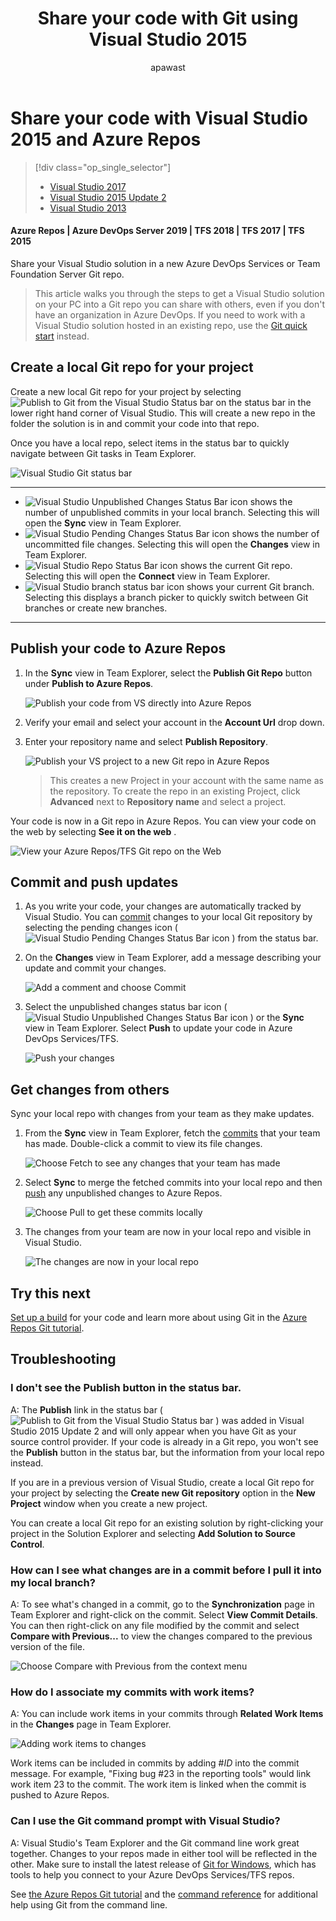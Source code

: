 ﻿---
title: Share your code with Git using Visual Studio 2015
titleSuffix: Azure Repos
description: Share code in Git using Visual Studio
ms.assetid: 0c1dc48e-6f52-499d-a03e-6361c9a838dd
ms.technology: devops-code-git 
toc: show
ms.author: apawast
author: apawast
ms.topic: quickstart
ms.date: 08/29/2017
monikerRange: '>= tfs-2015'
---

# Share your code with Visual Studio 2015 and Azure Repos

> [!div class="op_single_selector"]
>
> - [Visual Studio 2017](share-your-code-in-git-vs-2017.md)
> - [Visual Studio 2015 Update 2](share-your-code-in-git-vs.md)
> - [Visual Studio 2013](share-your-code-in-git-vs-2013.md)

#### Azure Repos | Azure DevOps Server 2019 | TFS 2018 | TFS 2017 | TFS 2015

Share your Visual Studio solution in a new Azure DevOps Services or Team Foundation Server Git repo.

> This article walks you through the steps to get a Visual Studio solution on your PC into a Git repo you can share with others, even if you don't have an organization in Azure DevOps.
> If you need to work with a Visual Studio solution hosted in an existing repo, use the [Git quick start](gitquickstart.md) instead.

## Create a local Git repo for your project

Create a new local Git repo for your project by selecting ![Publish to Git from the Visual Studio Status bar](media/share-your-code-in-git-vs/publish_status_bar.png) on the status bar in the lower right hand corner of Visual Studio.
This will create a new repo in the folder the solution is in and commit your code into that repo.

Once you have a local repo, select items in the status bar to quickly navigate between Git tasks in Team Explorer.

![Visual Studio Git status bar](media/share-your-code-in-git-vs/vs-status-bar.png)

---

- ![Visual Studio Unpublished Changes Status Bar icon](media/share-your-code-in-git-vs/vs_unpublished_changes.png) shows the number of unpublished commits in your local branch. Selecting this will open the **Sync** view in Team Explorer.
- ![Visual Studio Pending Changes Status Bar icon](media/share-your-code-in-git-vs/vs_pending_changes.png) shows the number of uncommitted file changes. Selecting this will open the **Changes** view in Team Explorer.
- ![Visual Studio Repo Status Bar icon](media/share-your-code-in-git-vs/vs_current_repo.png) shows the current Git repo. Selecting this will open the **Connect** view in Team Explorer.
- ![Visual Studio branch status bar icon](media/share-your-code-in-git-vs/vs_branch_picker.png) shows your current Git branch. Selecting this displays a branch picker to quickly switch between Git branches or create new branches.

---

## Publish your code to Azure Repos

1.  In the **Sync** view in Team Explorer, select the **Publish Git Repo** button under **Publish to Azure Repos**.

    ![Publish your code from VS directly into Azure Repos](media/share-your-code-in-git-vs/vsts_get_started_te.png)

2.  Verify your email and select your account in the **Account Url** drop down.

3.  Enter your repository name and select **Publish Repository**.

    ![Publish your VS project to a new Git repo in Azure Repos](media/share-your-code-in-git-vs/vsts_publish_repo.png)

    > This creates a new Project in your account with the same name as the repository. To create the repo in an existing Project, click **Advanced**
    > next to **Repository name** and select a project.

Your code is now in a Git repo in Azure Repos. You can view your code on the web by selecting **See it on the web** .

![View your Azure Repos/TFS Git repo on the Web](media/share-your-code-in-git-vs/vsts_view_on_web.png)

## Commit and push updates

1.  As you write your code, your changes are automatically tracked by Visual Studio.
    You can [commit](commits.md) changes to your local Git repository by selecting the pending changes icon ( ![Visual Studio Pending Changes Status Bar icon](media/share-your-code-in-git-vs/vs_pending_changes.png) ) from the status bar.

2.  On the **Changes** view in Team Explorer, add a message describing your update and commit your changes.

    ![Add a comment and choose Commit](media/share-your-code-in-git-vs/vs_commit_te.png)

3.  Select the unpublished changes status bar icon ( ![Visual Studio Unpublished Changes Status Bar icon](media/share-your-code-in-git-vs/vs_unpublished_changes.png) ) or the **Sync** view in Team Explorer. Select **Push** to
    update your code in Azure DevOps Services/TFS.

    ![Push your changes](media/vspush.gif)

## Get changes from others

Sync your local repo with changes from your team as they make updates.

1.  From the **Sync** view in Team Explorer, fetch the [commits](commits.md) that your team has made.
    Double-click a commit to view its file changes.

    ![Choose Fetch to see any changes that your team has made](media/share-your-code-in-git-vs/vs_fetch_commits.png)

2.  Select **Sync** to merge the fetched commits into your local repo and then [push](pushing.md) any unpublished changes to Azure Repos.

    ![Choose Pull to get these commits locally](media/share-your-code-in-git-vs/vs_sync_commits.png)

3.  The changes from your team are now in your local repo and visible in Visual Studio.

    ![The changes are now in your local repo](media/share-your-code-in-git-vs/vs_pull_complete.png)

## Try this next

[Set up a build](../../pipelines/overview.md) for your code and learn more about using Git in the [Azure Repos Git tutorial](gitworkflow.md).

## Troubleshooting

<!-- BEGINSECTION class="md-qanda" -->

### I don't see the **Publish** button in the status bar.

A: The **Publish** link in the status bar ( ![Publish to Git from the Visual Studio Status bar](media/share-your-code-in-git-vs/publish_status_bar.png) ) was added in Visual Studio 2015 Update 2 and will only appear when you have Git as your source control provider. If your code is
already in a Git repo, you won't see the **Publish** button in the status bar, but the information from your local repo instead.

If you are in a previous version of Visual Studio, create a local Git repo for your project by selecting the **Create new Git repository** option in the **New Project** window when you create a new project.

You can create a local Git repo for an existing solution by right-clicking your project in the Solution Explorer and selecting **Add Solution to Source Control**.

### How can I see what changes are in a commit before I pull it into my local branch?

A: To see what's changed in a commit, go to the **Synchronization** page in Team Explorer and right-click on the commit. Select **View Commit Details**.
You can then right-click on any file modified by the commit and select **Compare with Previous...** to view the changes compared to the previous
version of the file.

![Choose Compare with Previous from the context menu](media/share-your-code-in-git-vs/vs_compare_with_previous.png)

### How do I associate my commits with work items?

A: You can include work items in your commits through **Related Work Items** in the **Changes** page in Team Explorer.

![Adding work items to changes](media/share-your-code-in-git-vs/vs_linked_work_items.png)

Work items can be included in commits by adding #_ID_ into the commit message. For example, "Fixing bug #23 in the reporting tools" would link work item 23
to the commit. The work item is linked when the commit is pushed to Azure Repos.

### Can I use the Git command prompt with Visual Studio?

A: Visual Studio's Team Explorer and the Git command line work great together. Changes to your repos made in either tool will be reflected in the other.
Make sure to install the latest release of [Git for Windows](https://git-scm.com/download/win), which has tools to help you connect to your Azure DevOps Services/TFS repos.

See [the Azure Repos Git tutorial](gitworkflow.md) and the [command reference](command-prompt.md) for additional help using Git from the command line.

<!-- ENDSECTION -->
